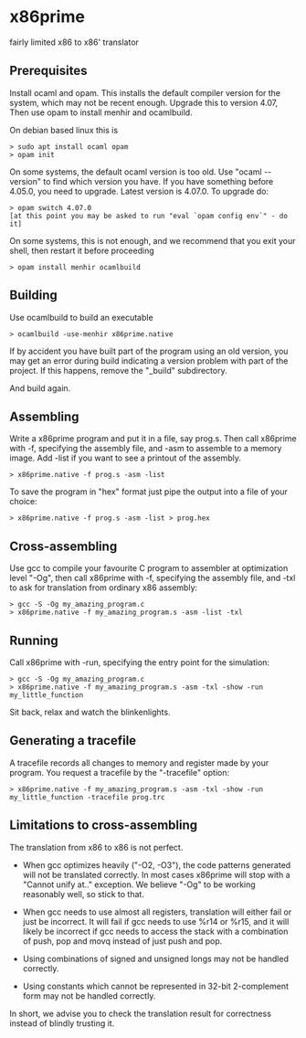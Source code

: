 # x86prime

fairly limited x86 to x86' translator

## Prerequisites

Install ocaml and opam. This installs the default compiler version for the system,
which may not be recent enough. Upgrade this to version 4.07, Then use opam to
install menhir and ocamlbuild.

On debian based linux this is
~~~
> sudo apt install ocaml opam
> opam init
~~~
On some systems, the default ocaml version is too old. Use "ocaml --version"
to find which version you have. If you have something before 4.05.0, you need
to upgrade. Latest version is 4.07.0. To upgrade do:
~~~
> opam switch 4.07.0
[at this point you may be asked to run "eval `opam config env`" - do it]
~~~
On some systems, this is not enough, and we recommend that you exit your shell,
then restart it before proceeding
~~~
> opam install menhir ocamlbuild
~~~

## Building

Use ocamlbuild to build an executable

~~~
> ocamlbuild -use-menhir x86prime.native
~~~

If by accident you have built part of the program using an old version, you
may get an error during build indicating a version problem with part of the
project. If this happens, remove the "_build" subdirectory.

And build again.

## Assembling

Write a x86prime program and put it in a file, say prog.s.
Then call x86prime with -f, specifying the assembly file, and 
-asm to assemble to a memory image. Add -list if you want to
see a printout of the assembly.

~~~
> x86prime.native -f prog.s -asm -list
~~~

To save the program in "hex" format just pipe the output into
a file of your choice:

~~~
> x86prime.native -f prog.s -asm -list > prog.hex
~~~


## Cross-assembling

Use gcc to compile your favourite C program to assembler at
optimization level "-Og", then call x86prime with -f, specifying
the assembly file, and -txl to ask for translation from ordinary 
x86 assembly:

~~~
> gcc -S -Og my_amazing_program.c
> x86prime.native -f my_amazing_program.s -asm -list -txl
~~~

## Running

Call x86prime with -run, specifying the entry point for the simulation:

~~~
> gcc -S -Og my_amazing_program.c
> x86prime.native -f my_amazing_program.s -asm -txl -show -run my_little_function
~~~

Sit back, relax and watch the blinkenlights.

## Generating a tracefile

A tracefile records all changes to memory and register made by your program.
You request a tracefile by the "-tracefile" option:

~~~
> x86prime.native -f my_amazing_program.s -asm -txl -show -run my_little_function -tracefile prog.trc
~~~


## Limitations to cross-assembling

The translation from x86 to x86 is not perfect.

 * When gcc optimizes heavily ("-O2, -O3"), the code patterns generated will not
   be translated correctly. In most cases x86prime will stop with a "Cannot unify at.."
   exception. We believe "-Og" to be working reasonably well, so stick to that.

 * When gcc needs to use almost all registers, translation will either fail
   or just be incorrect. It will fail if gcc needs to use %r14 or %r15, and
   it will likely be incorrect if gcc needs to access the stack with a combination
   of push, pop and movq instead of just push and pop.

 * Using combinations of signed and unsigned longs may not be handled correctly.

 * Using constants which cannot be represented in 32-bit 2-complement form
   may not be handled correctly.

In short, we advise you to check the translation result for correctness instead
of blindly trusting it.
